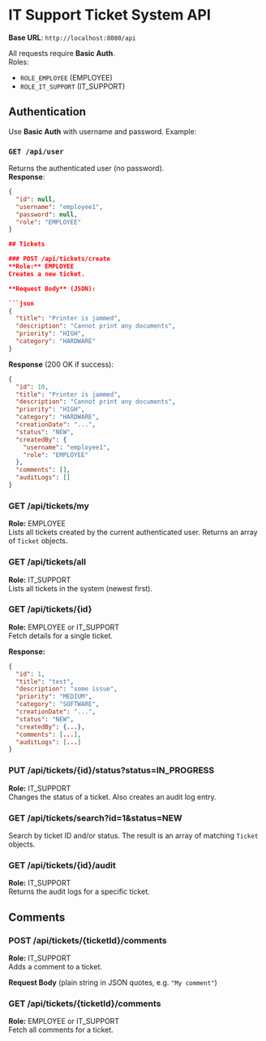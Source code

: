 # IT Support Ticket System API

**Base URL**: `http://localhost:8080/api`

All requests require **Basic Auth**.  
Roles:  
- `ROLE_EMPLOYEE` (EMPLOYEE)  
- `ROLE_IT_SUPPORT` (IT_SUPPORT)  

## Authentication
Use **Basic Auth** with username and password. Example:

### `GET /api/user`
Returns the authenticated user (no password).  
**Response**:
```json
{
  "id": null,
  "username": "employee1",
  "password": null,
  "role": "EMPLOYEE"
}

## Tickets

### POST /api/tickets/create
**Role:** EMPLOYEE  
Creates a new ticket.

**Request Body** (JSON):

```json
{
  "title": "Printer is jammed",
  "description": "Cannot print any documents",
  "priority": "HIGH",
  "category": "HARDWARE"
}
```

**Response** (200 OK if success):

```json
{
  "id": 10,
  "title": "Printer is jammed",
  "description": "Cannot print any documents",
  "priority": "HIGH",
  "category": "HARDWARE",
  "creationDate": "...",
  "status": "NEW",
  "createdBy": {
    "username": "employee1",
    "role": "EMPLOYEE"
  },
  "comments": [],
  "auditLogs": []
}
```

### GET /api/tickets/my
**Role:** EMPLOYEE  
Lists all tickets created by the current authenticated user. Returns an array of `Ticket` objects.

### GET /api/tickets/all
**Role:** IT_SUPPORT  
Lists all tickets in the system (newest first).

### GET /api/tickets/{id}
**Role:** EMPLOYEE or IT_SUPPORT  
Fetch details for a single ticket.

**Response:**

```json
{
  "id": 1,
  "title": "test",
  "description": "some issue",
  "priority": "MEDIUM",
  "category": "SOFTWARE",
  "creationDate": "...",
  "status": "NEW",
  "createdBy": {...},
  "comments": [...],
  "auditLogs": [...]
}
```

### PUT /api/tickets/{id}/status?status=IN_PROGRESS
**Role:** IT_SUPPORT  
Changes the status of a ticket. Also creates an audit log entry.

### GET /api/tickets/search?id=1&status=NEW
Search by ticket ID and/or status. The result is an array of matching `Ticket` objects.

### GET /api/tickets/{id}/audit
**Role:** IT_SUPPORT  
Returns the audit logs for a specific ticket.

## Comments

### POST /api/tickets/{ticketId}/comments
**Role:** IT_SUPPORT  
Adds a comment to a ticket.

**Request Body** (plain string in JSON quotes, e.g. `"My comment"`)

### GET /api/tickets/{ticketId}/comments
**Role:** EMPLOYEE or IT_SUPPORT  
Fetch all comments for a ticket.
